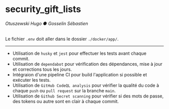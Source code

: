 # security_gift_lists

###### Otuszewski Hugo ● Gosselin Sébastien

Le fichier `.env` doit aller dans le dossier `./docker/app/`.

---

-   Utilisation de `husky` et `jest` pour effectuer les tests avant chaque commit.
-   Utilisation de `dependabot` pour vérification des dépendances, mise à jour et corrections tous les jours.
-   Intégraion d'une pipeline CI pour build l'application si possible et exécuter les tests.
-   Utilisation de `GitHub CodeQL analysis` pour vérifier la qualité du code à chaque `push` ou `pull request` sur la branche `main`.
-   Utilisation de `Github Secret scanning` pour vérifier si des mots de passe, des tokens ou autre sont en clair à chaque commit.

